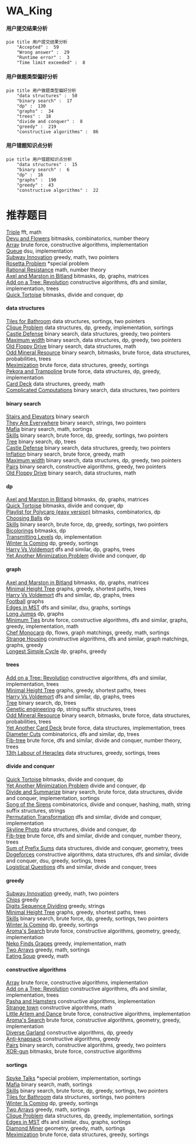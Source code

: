 # WA_King
<!-- tabs:start -->
#### **用户提交结果分析**

```mermaid
pie title 用户提交结果分析
    "Accepted" :  59
    "Wrong answer" :  29
    "Runtime error" :  3
    "Time limit exceeded" :  8
```
#### **用户做题类型偏好分析**

```mermaid
pie title 用户做题类型偏好分析
    "data structures" :  50
    "binary search" :  17
    "dp" :  130
    "graphs" :  34
    "trees" :  18
    "divide and conquer" :  8
    "greedy" :  219
    "constructive algorithms" :  86
```
#### **用户错题知识点分析**

```mermaid
pie title 用户错题知识点分析
    "data structures" :  15
    "binary search" :  6
    "dp" :  16
    "graphs" :  190
    "greedy" :  43
    "constructive algorithms" :  22
```
<!-- tabs:end -->
# 推荐题目
[Triple](http://codeforces.com/problemset/problem/1119/H)		fft,
                        math		  
[Devu and Flowers](http://codeforces.com/problemset/problem/451/E)		bitmasks,
                        combinatorics,
                        number theory		  
[Array](http://codeforces.com/problemset/problem/300/A)		brute force,
                        constructive algorithms,
                        implementation		  
[Queue](http://codeforces.com/problemset/problem/490/B)		dsu,
                        implementation		  
[Subway Innovation](http://codeforces.com/problemset/problem/371/E)		greedy,
                        math,
                        two pointers		  
[Rosetta Problem](http://codeforces.com/problemset/problem/656/D)		*special problem		  
[Rational Resistance](http://codeforces.com/problemset/problem/343/A)		math,
                        number theory		  
[Axel and Marston in Bitland](https://codeforces.com/contest/781/problem/D)		bitmasks,
                        dp,
                        graphs,
                        matrices		  
[Add on a Tree: Revolution](https://codeforces.com/contest/1189/problem/D2)		constructive algorithms,
                        dfs and similar,
                        implementation,
                        trees		  
[Quick Tortoise](http://codeforces.com/problemset/problem/232/E)		bitmasks,
                        divide and conquer,
                        dp		  
<!-- tabs:start -->
#### **data structures**
[Tiles for Bathroom](https://codeforces.com/contest/1501/problem/F)		data structures,
                        sortings,
                        two pointers		  
[Clique Problem](https://codeforces.com/contest/528/problem/B)		data structures,
                        dp,
                        greedy,
                        implementation,
                        sortings		  
[Castle Defense](http://codeforces.com/problemset/problem/954/G)		binary search,
                        data structures,
                        greedy,
                        two pointers		  
[Maximum width](http://codeforces.com/problemset/problem/1492/C)		binary search,
                        data structures,
                        dp,
                        greedy,
                        two pointers		  
[Old Floppy Drive](http://codeforces.com/problemset/problem/1490/G)		binary search,
                        data structures,
                        math		  
[Odd Mineral Resource](http://codeforces.com/problemset/problem/1479/D)		binary search,
                        bitmasks,
                        brute force,
                        data structures,
                        probabilities,
                        trees		  
[Meximization](http://codeforces.com/problemset/problem/1497/A)		brute force,
                        data structures,
                        greedy,
                        sortings		  
[Pekora and Trampoline](http://codeforces.com/problemset/problem/1491/C)		brute force,
                        data structures,
                        dp,
                        greedy,
                        implementation		  
[Card Deck](http://codeforces.com/problemset/problem/1492/B)		data structures,
                        greedy,
                        math		  
[Complicated Computations](http://codeforces.com/problemset/problem/1436/E)		binary search,
                        data structures,
                        two pointers		  
#### **binary search**
[Stairs and Elevators](https://codeforces.com/contest/966/problem/A)		binary search		  
[They Are Everywhere](http://codeforces.com/problemset/problem/701/C)		binary search,
                        strings,
                        two pointers		  
[Mafia](http://codeforces.com/problemset/problem/348/A)		binary search,
                        math,
                        sortings		  
[Skills](https://codeforces.com/contest/614/problem/D)		binary search,
                        brute force,
                        dp,
                        greedy,
                        sortings,
                        two pointers		  
[Tree](http://codeforces.com/problemset/problem/932/D)		binary search,
                        dp,
                        trees		  
[Castle Defense](http://codeforces.com/problemset/problem/954/G)		binary search,
                        data structures,
                        greedy,
                        two pointers		  
[Inflation](http://codeforces.com/problemset/problem/1476/B)		binary search,
                        brute force,
                        greedy,
                        math		  
[Maximum width](http://codeforces.com/problemset/problem/1492/C)		binary search,
                        data structures,
                        dp,
                        greedy,
                        two pointers		  
[Pairs](http://codeforces.com/problemset/problem/1463/D)		binary search,
                        constructive algorithms,
                        greedy,
                        two pointers		  
[Old Floppy Drive](http://codeforces.com/problemset/problem/1490/G)		binary search,
                        data structures,
                        math		  
#### **dp**
[Axel and Marston in Bitland](https://codeforces.com/contest/781/problem/D)		bitmasks,
                        dp,
                        graphs,
                        matrices		  
[Quick Tortoise](http://codeforces.com/problemset/problem/232/E)		bitmasks,
                        divide and conquer,
                        dp		  
[Playlist for Polycarp (easy version)](http://codeforces.com/problemset/problem/1185/G1)		bitmasks,
                        combinatorics,
                        dp		  
[Choosing Balls](http://codeforces.com/problemset/problem/264/C)		dp		  
[Skills](https://codeforces.com/contest/614/problem/D)		binary search,
                        brute force,
                        dp,
                        greedy,
                        sortings,
                        two pointers		  
[Bicolorings](http://codeforces.com/problemset/problem/1051/D)		bitmasks,
                        dp		  
[Transmitting Levels](http://codeforces.com/problemset/problem/526/E)		dp,
                        implementation		  
[Winter Is Coming](http://codeforces.com/problemset/problem/747/D)		dp,
                        greedy,
                        sortings		  
[Harry Vs Voldemort](http://codeforces.com/problemset/problem/855/G)		dfs and similar,
                        dp,
                        graphs,
                        trees		  
[Yet Another Minimization Problem](http://codeforces.com/problemset/problem/868/F)		divide and conquer,
                        dp		  
#### **graph**
[Axel and Marston in Bitland](https://codeforces.com/contest/781/problem/D)		bitmasks,
                        dp,
                        graphs,
                        matrices		  
[Minimal Height Tree](http://codeforces.com/problemset/problem/1437/D)		graphs,
                        greedy,
                        shortest paths,
                        trees		  
[Harry Vs Voldemort](http://codeforces.com/problemset/problem/855/G)		dfs and similar,
                        dp,
                        graphs,
                        trees		  
[Football](https://codeforces.com/contest/418/problem/A)		graphs		  
[Edges in MST](http://codeforces.com/problemset/problem/160/D)		dfs and similar,
                        dsu,
                        graphs,
                        sortings		  
[Long Jumps](http://codeforces.com/problemset/problem/1472/C)		dp,
                        graphs		  
[Minimum Ties](http://codeforces.com/problemset/problem/1487/C)		brute force,
                        constructive algorithms,
                        dfs and similar,
                        graphs,
                        greedy,
                        implementation,
                        math		  
[Chef Monocarp](http://codeforces.com/problemset/problem/1437/C)		dp,
                        flows,
                        graph matchings,
                        greedy,
                        math,
                        sortings		  
[Strange Housing](http://codeforces.com/problemset/problem/1470/D)		constructive algorithms,
                        dfs and similar,
                        graph matchings,
                        graphs,
                        greedy		  
[Longest Simple Cycle](http://codeforces.com/problemset/problem/1476/C)		dp,
                        graphs,
                        greedy		  
#### **trees**
[Add on a Tree: Revolution](https://codeforces.com/contest/1189/problem/D2)		constructive algorithms,
                        dfs and similar,
                        implementation,
                        trees		  
[Minimal Height Tree](http://codeforces.com/problemset/problem/1437/D)		graphs,
                        greedy,
                        shortest paths,
                        trees		  
[Harry Vs Voldemort](http://codeforces.com/problemset/problem/855/G)		dfs and similar,
                        dp,
                        graphs,
                        trees		  
[Tree](http://codeforces.com/problemset/problem/932/D)		binary search,
                        dp,
                        trees		  
[Genetic engineering](http://codeforces.com/problemset/problem/86/C)		dp,
                        string suffix structures,
                        trees		  
[Odd Mineral Resource](http://codeforces.com/problemset/problem/1479/D)		binary search,
                        bitmasks,
                        brute force,
                        data structures,
                        probabilities,
                        trees		  
[Yet Another Card Deck](http://codeforces.com/problemset/problem/1511/C)		brute force,
                        data structures,
                        implementation,
                        trees		  
[Diameter Cuts](http://codeforces.com/problemset/problem/1499/F)		combinatorics,
                        dfs and similar,
                        dp,
                        trees		  
[Fib-tree](http://codeforces.com/problemset/problem/1491/E)		brute force,
                        dfs and similar,
                        divide and conquer,
                        number theory,
                        trees		  
[13th Labour of Heracles](http://codeforces.com/problemset/problem/1466/D)		data structures,
                        greedy,
                        sortings,
                        trees		  
#### **divide and conquer**
[Quick Tortoise](http://codeforces.com/problemset/problem/232/E)		bitmasks,
                        divide and conquer,
                        dp		  
[Yet Another Minimization Problem](http://codeforces.com/problemset/problem/868/F)		divide and conquer,
                        dp		  
[Divide and Summarize](http://codeforces.com/problemset/problem/1461/D)		binary search,
                        brute force,
                        data structures,
                        divide and conquer,
                        implementation,
                        sortings		  
[Song of the Sirens](http://codeforces.com/problemset/problem/1466/G)		combinatorics,
                        divide and conquer,
                        hashing,
                        math,
                        string suffix structures,
                        strings		  
[Permutation Transformation](http://codeforces.com/problemset/problem/1490/D)		dfs and similar,
                        divide and conquer,
                        implementation		  
[Skyline Photo](https://codeforces.com/contest/1483/problem/C)		data structures,
                        divide and conquer,
                        dp		  
[Fib-tree](http://codeforces.com/problemset/problem/1491/E)		brute force,
                        dfs and similar,
                        divide and conquer,
                        number theory,
                        trees		  
[Sum of Prefix Sums](http://codeforces.com/problemset/problem/1303/G)		data structures,
                        divide and conquer,
                        geometry,
                        trees		  
[Dogeforces](http://codeforces.com/problemset/problem/1494/D)		constructive algorithms,
                        data structures,
                        dfs and similar,
                        divide and conquer,
                        dsu,
                        greedy,
                        sortings,
                        trees		  
[Logistical Questions](http://codeforces.com/problemset/problem/566/C)		dfs and similar,
                        divide and conquer,
                        trees		  
#### **greedy**
[Subway Innovation](http://codeforces.com/problemset/problem/371/E)		greedy,
                        math,
                        two pointers		  
[Chips](http://codeforces.com/problemset/problem/333/B)		greedy		  
[Digits Sequence Dividing](http://codeforces.com/problemset/problem/1107/A)		greedy,
                        strings		  
[Minimal Height Tree](http://codeforces.com/problemset/problem/1437/D)		graphs,
                        greedy,
                        shortest paths,
                        trees		  
[Skills](https://codeforces.com/contest/614/problem/D)		binary search,
                        brute force,
                        dp,
                        greedy,
                        sortings,
                        two pointers		  
[Winter Is Coming](http://codeforces.com/problemset/problem/747/D)		dp,
                        greedy,
                        sortings		  
[Aroma's Search](https://codeforces.com/contest/1293/problem/D)		brute force,
                        constructive algorithms,
                        geometry,
                        greedy,
                        implementation		  
[Neko Finds Grapes](http://codeforces.com/problemset/problem/1152/A)		greedy,
                        implementation,
                        math		  
[Two Arrays](http://codeforces.com/problemset/problem/1417/B)		greedy,
                        math,
                        sortings		  
[Eating Soup](http://codeforces.com/problemset/problem/1163/A)		greedy,
                        math		  
#### **constructive algorithms**
[Array](http://codeforces.com/problemset/problem/300/A)		brute force,
                        constructive algorithms,
                        implementation		  
[Add on a Tree: Revolution](https://codeforces.com/contest/1189/problem/D2)		constructive algorithms,
                        dfs and similar,
                        implementation,
                        trees		  
[Pasha and Hamsters](http://codeforces.com/problemset/problem/421/A)		constructive algorithms,
                        implementation		  
[Strange town](http://codeforces.com/problemset/problem/42/D)		constructive algorithms,
                        math		  
[Little Artem and Dance](https://codeforces.com/contest/668/problem/B)		brute force,
                        constructive algorithms,
                        implementation		  
[Aroma's Search](https://codeforces.com/contest/1293/problem/D)		brute force,
                        constructive algorithms,
                        geometry,
                        greedy,
                        implementation		  
[Diverse Garland](http://codeforces.com/problemset/problem/1108/D)		constructive algorithms,
                        dp,
                        greedy		  
[Anti-knapsack](http://codeforces.com/problemset/problem/1493/A)		constructive algorithms,
                        greedy		  
[Pairs](http://codeforces.com/problemset/problem/1463/D)		binary search,
                        constructive algorithms,
                        greedy,
                        two pointers		  
[XOR-gun](https://codeforces.com/contest/1456/problem/B)		bitmasks,
                        brute force,
                        constructive algorithms		  
#### **sortings**
[Spyke Talks](http://codeforces.com/problemset/problem/291/A)		*special problem,
                        implementation,
                        sortings		  
[Mafia](http://codeforces.com/problemset/problem/348/A)		binary search,
                        math,
                        sortings		  
[Skills](https://codeforces.com/contest/614/problem/D)		binary search,
                        brute force,
                        dp,
                        greedy,
                        sortings,
                        two pointers		  
[Tiles for Bathroom](https://codeforces.com/contest/1501/problem/F)		data structures,
                        sortings,
                        two pointers		  
[Winter Is Coming](http://codeforces.com/problemset/problem/747/D)		dp,
                        greedy,
                        sortings		  
[Two Arrays](http://codeforces.com/problemset/problem/1417/B)		greedy,
                        math,
                        sortings		  
[Clique Problem](https://codeforces.com/contest/528/problem/B)		data structures,
                        dp,
                        greedy,
                        implementation,
                        sortings		  
[Edges in MST](http://codeforces.com/problemset/problem/160/D)		dfs and similar,
                        dsu,
                        graphs,
                        sortings		  
[Diamond Miner](https://codeforces.com/contest/1496/problem/C)		geometry,
                        greedy,
                        math,
                        sortings		  
[Meximization](http://codeforces.com/problemset/problem/1497/A)		brute force,
                        data structures,
                        greedy,
                        sortings		  
<!-- tabs:end -->
